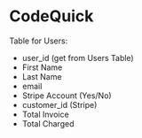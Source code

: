 # CodeQuick

Table for Users:
- user_id (get from Users Table)
- First Name
- Last Name
- email
- Stripe Account (Yes/No)
- customer_id (Stripe)
- Total Invoice
- Total Charged 
